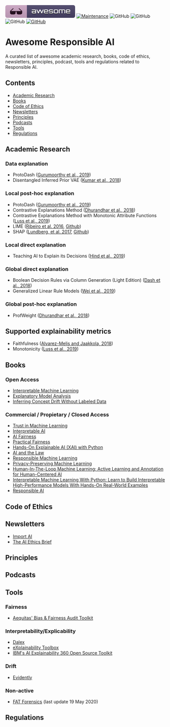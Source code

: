 [![Awesome](awesome.svg)](https://github.com/AthenaCore/AwesomeResponsibleAI)
[![Maintenance](https://img.shields.io/badge/Maintained%3F-YES-green.svg)](https://github.com/AthenaCore/AwesomeResponsibleAI/graphs/commit-activity)
![GitHub](https://img.shields.io/badge/Release-PROD-yellow.svg)
![GitHub](https://img.shields.io/badge/Languages-MULTI-blue.svg)
![GitHub](https://img.shields.io/badge/License-MIT-lightgrey.svg)
[![GitHub](https://img.shields.io/twitter/follow/athenacoreai.svg?label=Follow)](https://twitter.com/athenacoreai)

# Awesome Responsible AI
A curated list of awesome academic research, books, code of ethics, newsletters, principles, podcast, tools and regulations related to Responsible AI.

## Contents

- [Academic Research](#academic-research)
- [Books](#books)
- [Code of Ethics](#code-of-ethics)
- [Newsletters](#newsletters)
- [Principles](#principles)
- [Podcasts](#podcasts)
- [Tools](#tools)
- [Regulations](#regulations)

## Academic Research

### Data explanation

- ProtoDash ([Gurumoorthy et al., 2019](https://arxiv.org/abs/1707.01212))
- Disentangled Inferred Prior VAE ([Kumar et al., 2018](https://openreview.net/forum?id=H1kG7GZAW))

### Local post-hoc explanation 

- ProtoDash ([Gurumoorthy et al., 2019](https://arxiv.org/abs/1707.01212))
- Contrastive Explanations Method ([Dhurandhar et al., 2018](https://papers.nips.cc/paper/7340-explanations-based-on-the-missing-towards-contrastive-explanations-with-pertinent-negatives))
- Contrastive Explanations Method with Monotonic Attribute Functions ([Luss et al., 2019](https://arxiv.org/abs/1905.12698))
- LIME ([Ribeiro et al. 2016](https://arxiv.org/abs/1602.04938),  [Github](https://github.com/marcotcr/lime))
- SHAP ([Lundberg, et al. 2017](http://papers.nips.cc/paper/7062-a-unified-approach-to-interpreting-model-predictions),  [Github](https://github.com/slundberg/shap))

### Local direct explanation

- Teaching AI to Explain its Decisions ([Hind et al., 2019](https://doi.org/10.1145/3306618.3314273)) 
   
### Global direct explanation

- Boolean Decision Rules via Column Generation (Light Edition) ([Dash et al., 2018](https://papers.nips.cc/paper/7716-boolean-decision-rules-via-column-generation))
- Generalized Linear Rule Models ([Wei et al., 2019](http://proceedings.mlr.press/v97/wei19a.html))

### Global post-hoc explanation 

- ProfWeight ([Dhurandhar et al., 2018](https://papers.nips.cc/paper/8231-improving-simple-models-with-confidence-profiles))

## Supported explainability metrics
- Faithfulness ([Alvarez-Melis and Jaakkola, 2018](https://papers.nips.cc/paper/8003-towards-robust-interpretability-with-self-explaining-neural-networks))
- Monotonicity ([Luss et al., 2019](https://arxiv.org/abs/1905.12698))

## Books

### Open Access

- [Interpretable Machine Learning](https://christophm.github.io/interpretable-ml-book/)
- [Explanatory Model Analysis](https://ema.drwhy.ai)
- [Inferring Concept Drift Without Labeled Data](https://concept-drift.fastforwardlabs.com)

### Commercial / Propietary / Closed Access

- [Trust in Machine Learning](https://www.manning.com/books/trust-in-machine-learning)
- [Interpretable AI](https://www.manning.com/books/interpretable-ai)
- [AI Fairness](https://learning.oreilly.com/library/view/ai-fairness/9781492077664/)
- [Practical Fairness](https://learning.oreilly.com/library/view/practical-fairness/9781492075721/)
- [Hands-On Explainable AI (XAI) with Python](https://www.packtpub.com/product/hands-on-explainable-ai-xai-with-python/9781800208131)
- [AI and the Law](https://learning.oreilly.com/library/view/ai-and-the/9781492091837/)
- [Responsible Machine Learning](https://learning.oreilly.com/library/view/responsible-machine-learning/9781492090878/)
- [Privacy-Preserving Machine Learning](https://www.manning.com/books/privacy-preserving-machine-learning)
- [Human-In-The-Loop Machine Learning: Active Learning and Annotation for Human-Centered AI](https://www.manning.com/books/human-in-the-loop-machine-learning)
- [Interpretable Machine Learning With Python: Learn to Build Interpretable High-Performance Models With Hands-On Real-World Examples](https://www.packtpub.com/product/interpretable-machine-learning-with-python/9781800203907)
- [Responsible AI](https://learning.oreilly.com/library/view/responsible-ai/9781098102425/)

## Code of Ethics
## Newsletters

- [Import AI](https://jack-clark.net)
- [The AI Ethics Brief](https://brief.montrealethics.ai)

## Principles
## Podcasts

## Tools

### Fairness

- [Aequitas' Bias & Fairness Audit Toolkit](http://aequitas.dssg.io/)

### Interpretability/Explicability

- [Dalex](https://dalex.drwhy.ai)
- [eXplainability Toolbox](https://ethical.institute/xai.html) 
- [IBM's AI Explainability 360 Open Source Toolkit](http://aix360.mybluemix.net/)

### Drift

- [Evidently](https://github.com/evidentlyai/evidently)

### Non-active

- [FAT Forensics](https://fat-forensics.org/) (last update 19 May 2020)

## Regulations
